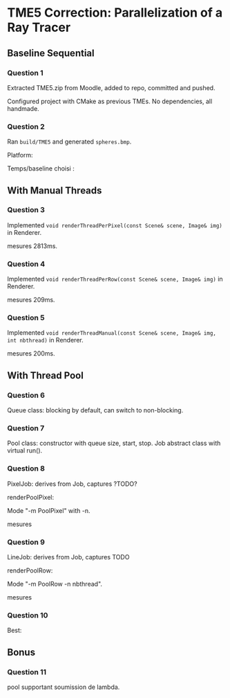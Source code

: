 # TME5 Correction: Parallelization of a Ray Tracer

## Baseline Sequential

### Question 1
Extracted TME5.zip from Moodle, added to repo, committed and pushed.

Configured project with CMake as previous TMEs. No dependencies, all handmade.

### Question 2

Ran `build/TME5` and generated `spheres.bmp`.

Platform: 

Temps/baseline choisi :

## With Manual Threads

### Question 3
Implemented `void renderThreadPerPixel(const Scene& scene, Image& img)` in Renderer.

mesures
2813ms.

### Question 4
Implemented `void renderThreadPerRow(const Scene& scene, Image& img)` in Renderer.

mesures
209ms.

### Question 5
Implemented `void renderThreadManual(const Scene& scene, Image& img, int nbthread)` in Renderer.

mesures
200ms.

## With Thread Pool

### Question 6
Queue class: blocking by default, can switch to non-blocking.

### Question 7
Pool class: constructor with queue size, start, stop.
Job abstract class with virtual run().

### Question 8
PixelJob: derives from Job, captures ?TODO?

renderPoolPixel: 

Mode "-m PoolPixel" with -n.

mesures

### Question 9
LineJob: derives from Job, captures TODO

renderPoolRow: 

Mode "-m PoolRow -n nbthread".

mesures

### Question 10
Best:

## Bonus

### Question 11

pool supportant soumission de lambda.